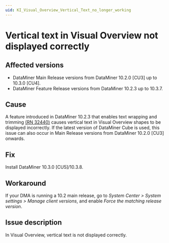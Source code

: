 ```yaml
---
uid: KI_Visual_Overview_Vertical_Text_no_longer_working
---
```


# Vertical text in Visual Overview not displayed correctly

## Affected versions

- DataMiner Main Release versions from DataMiner 10.2.0 [CU3] up to 10.3.0 [CU4].
- DataMiner Feature Release versions from DataMiner 10.2.3 up to 10.3.7.

## Cause

A feature introduced in DataMiner 10.2.3 that enables text wrapping and trimming [(RN 32440)](xref:General_Feature_Release_10.2.3#visual-overview-text-wrapping-and-trimming-id_32440) causes vertical text in Visual Overview shapes to be displayed incorrectly. If the latest version of DataMiner Cube is used, this issue can also occur in Main Release versions from DataMiner 10.2.0 [CU3] onwards.

## Fix

Install DataMiner 10.3.0 [CU5]/10.3.8<!--RN 36363-->.

## Workaround

If your DMA is running a 10.2 main release, go to *System Center > System settings > Manage client versions*, and enable *Force the matching release version*.

## Issue description

In Visual Overview, vertical text is not displayed correctly.
